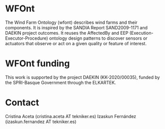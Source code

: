 # WFOnt
The Wind Farm Ontology (wfont) describes wind farms and their components. It is inspired by the SANDIA Report SAND2009-1171 and DAEKIN project outcomes. It reuses the AffectedBy and EEP (Execution-Executor-Procedure) ontology design patterns to discover sensors or actuators that observe or act on a given quality or feature of interest.

# WFOnt funding
This work is supported by the project DAEKIN (KK-2020/00035), funded by the SPRI-Basque Government through the ELKARTEK.

# Contact
Cristina Aceta (cristina.aceta AT tekniker.es)
Izaskun Fernández (izaskun.fernandez AT tekniker.es)
